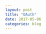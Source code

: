 ```yaml
---
layout: post
title: "OAuth"
date: 2017-05-06
categories: blog
---
```


<style>body {text-align: justify}</style>
